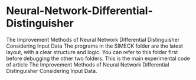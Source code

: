 # Neural-Network-Differential-Distinguisher
The Improvement Methods of Neural Network Differential Distinguisher Considering Input Data
The programs in the SIMECK folder are the latest layout, with a clear structure and logic. You can refer to this folder first before debugging the other two folders.
This is the main experimental code of article The Improvement Methods of Neural Network Differential Distinguisher Considering Input Data.

